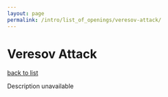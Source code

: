 ```yaml
---
layout: page
permalink: /intro/list_of_openings/veresov-attack/
---
```


# Veresov Attack

[back to list](../)

Description unavailable